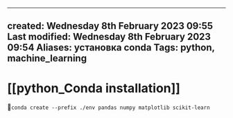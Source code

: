 
---
created: Wednesday 8th February 2023 09:55
Last modified: Wednesday 8th February 2023 09:54
Aliases: установка conda
Tags: python, machine_learning
---

# [[python_Conda installation]]

📌`conda create --prefix ./env pandas numpy matplotlib scikit-learn`

